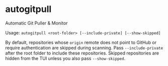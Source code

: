 # autogitpull
Automatic Git Puller & Monitor

Usage: `autogitpull <root-folder> [--include-private] [--show-skipped]`

By default, repositories whose `origin` remote does not point to GitHub or require authentication are skipped during scanning. Pass `--include-private` after the root folder to include these repositories. Skipped repositories are hidden from the TUI unless you also pass `--show-skipped`.
